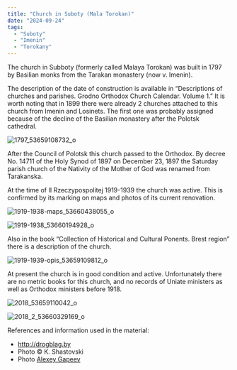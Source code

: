 ```yaml
---
title: "Church in Suboty (Mala Torokan)"
date: "2024-09-24"
tags: 
  - "Suboty"
  - "Imenin"
  - "Torokany"
---
```


The church in Subboty (formerly called Malaya Torokan) was built in 1797 by Basilian monks from the Tarakan monastery (now v. Imenin).

The description of the date of construction is available in “Descriptions of churches and parishes. Grodno Orthodox Church Calendar. Volume 1.” It is worth noting that in 1899 there were already 2 churches attached to this church from Imenin and Losinets. The first one was probably assigned because of the decline of the Basilian monastery after the Polotsk cathedral.

![1797_53659108732_o](https://github.com/escfrpls/drochiczynpoleski/assets/125834172/0d695e20-8dde-4048-9de0-6ae329231a9d)

After the Council of Polotsk this church passed to the Orthodox. By decree No. 14711 of the Holy Synod of 1897 on December 23, 1897 the Saturday parish church of the Nativity of the Mother of God was renamed from Tarakanska.

At the time of II Rzeczypospolitej 1919-1939 the church was active. This is confirmed by its marking on maps and photos of its current renovation.

![1919-1938-maps_53660438055_o](https://github.com/escfrpls/drochiczynpoleski/assets/125834172/5ce833e0-8605-45d7-9419-5af9b1527d9b)

![1919-1938_53660194928_o](https://github.com/escfrpls/drochiczynpoleski/assets/125834172/21d81616-3769-4389-80dc-a2aff957cf28)

Also in the book “Collection of Historical and Cultural Ponents. Brest region” there is a description of the church.

![1919-1939-opis_53659109812_o](https://github.com/escfrpls/drochiczynpoleski/assets/125834172/a6b63c23-5848-441e-be93-f071751b727b)

At present the church is in good condition and active. Unfortunately there are no metric books for this church, and no records of Uniate ministers as well as Orthodox ministers before 1918.

![2018_53659110042_o](https://github.com/escfrpls/drochiczynpoleski/assets/125834172/bb3fb4e7-9d57-44ee-a5fb-50790910f60e)

![2018_2_53660329169_o](https://github.com/escfrpls/drochiczynpoleski/assets/125834172/a9e3941d-8753-4585-9708-c60772854dcd)

References and information used in the material:

- http://drogblag.by
- Photo © K. Shastovski
- Photo [Alexey Gapeev](https://maps.google.com/maps/contrib/100846369031260339401)
